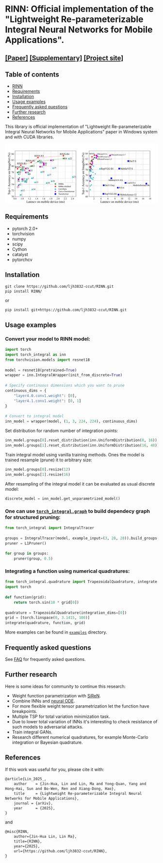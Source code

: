# RINN: Official implementation of the "Lightweight Re-parameterizable Integral Neural Networks for Mobile Applications".
## [[Paper]][paper_link] [[Supplementary]][apendix_link] [[Project site]][project_link]

## Table of contents
- [RINN](#RINN)
- [Requirements](#requirements)
- [Installation](#installation)
- [Usage examples](#usage-examples)
- [Frequently asked questions](#frequently-asked-questions)
- [Further research](#further-research)
- [References](#references)

This library is official implementation of "Lightweight Re-parameterizable Integral Neural Networks for Mobile Applications" paper in Windows system and with CUDA libraries.

![Tux, the Linux mascot](Pipeline.png)

## Requirements
- pytorch 2.0+
- torchvision
- numpy
- scipy
- Cython
- catalyst
- pytorchcv

## Installation

```
git clone https://github.com/ljh3832-ccut/RINN.git
pip install RINN/
```
or
```
pip install git+https://github.com/ljh3832-ccut/RINN.git
```

## Usage examples
### Convert your model to RINN model:
```python
import torch
import torch_integral as inn
from torchvision.models import resnet18

model = resnet18(pretrained=True)
wrapper = inn.IntegralWrapper(init_from_discrete=True)

# Specify continuous dimensions which you want to prune
continuous_dims = {
    "layer4.0.conv1.weight": [0],
    "layer4.1.conv1.weight": [0, 1]
}

# Convert to integral model
inn_model = wrapper(model, (1, 3, 224, 224), continuous_dims)
```

Set distribution for random number of integration points:
```python
inn_model.groups[0].reset_distribution(inn.UniformDistribution(8, 16))
inn_model.groups[1].reset_distribution(inn.UniformDistribution(16, 48))
```

Train integral model using vanilla training methods. 
Ones the model is trained resample (prune) it to arbitrary size:
```python
inn_model.groups[0].resize(12)
inn_model.groups[1].resize(16)
```

After resampling of the integral model it can be evaluated as usual discrete model:
```python
discrete_model = inn_model.get_unparametrized_model()
```

### One can use [`torch_integral.graph`](./torch_integral/graph/) to build dependecy graph for structured pruning:
```python
from torch_integral import IntegralTracer

groups = IntegralTracer(model, example_input=(3, 28, 28)).build_groups()
pruner = L1Pruner()

for group in groups:
    pruner(group, 0.5)
```

### Integrating a function using numerical quadratures:
```python
from torch_integral.quadrature import TrapezoidalQuadrature, integrate
import torch

def function(grid):
    return torch.sin(10 * grid[0])

quadrature = TrapezoidalQuadrature(integration_dims=[0])
grid = [torch.linspace(0, 3.1415, 100)]
integrate(quadrature, function, grid)
```

More examples can be found in [`examples`](./examples) directory.

## Frequently asked questions
See [FAQ](FAQ.md) for frequently asked questions.

## Further research
Here is some ideas for community to continue this research:
- Weight function parametrization with [SiReN](https://arxiv.org/pdf/2006.09661.pdf).
- Combine INNs and [neural ODE](https://arxiv.org/pdf/1806.07366.pdf).
- For more flexible weight tensor parametrization let the function have breakpoints.
- Multiple TSP for total variation minimization task.
- Due to lower total variation of INNs it's interesting to check resistance of such models to adversarial attacks.
- Train integral GANs.
- Research different numerical quadratures, for example Monte-Carlo integration or Bayesian quadrature.

## References
If this work was useful for you, please cite it with:
```
@article{Lin_2025_,
    author    = {Jin-Hua, Lin and Lin, Ma and Yong-Quan, Yang and Hong-Hai, Sun and Bo-Wen, Ren and Xiang-Dong, Hao},
    title     = {Lightweight Re-parameterizable Integral Neural Networks for Mobile Applications},
    journal = {arXiv},
    year      = {2025},
}
```
and
```
@misc{RINN,
	author={Jin-Hua Lin, Lin Ma},
	title={RINN},
	year={2025},
	url={https://github.com/ljh3832-ccut/RINN},
}
```

[paper_link]: https://github.com/ljh3832-ccut/RINN
[apendix_link]: https://github.com/ljh3832-ccut/RINN
[project_link]: https://github.com/ljh3832-ccut/RINN
